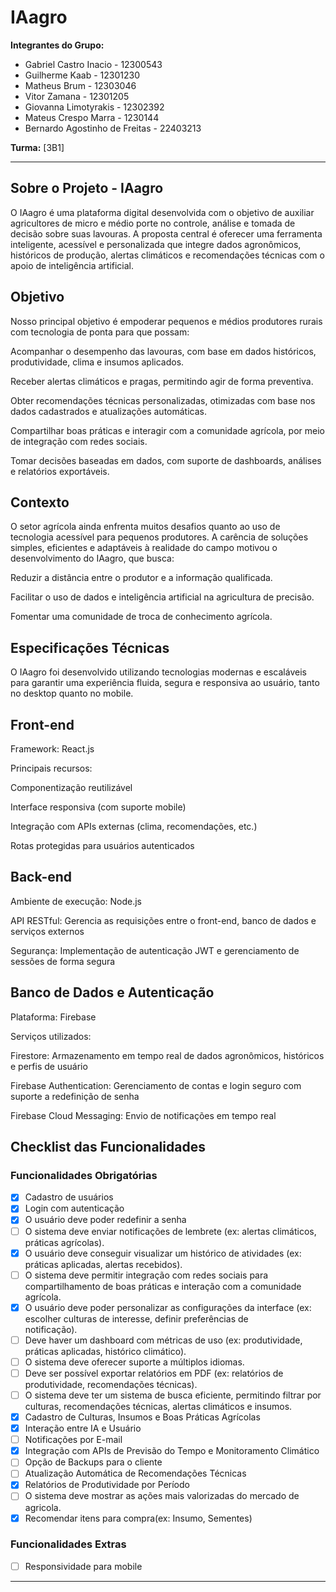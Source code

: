 # IAagro

**Integrantes do Grupo:**
- Gabriel Castro Inacio - 12300543
- Guilherme Kaab - 12301230
- Matheus Brum - 12303046
- Vitor Zamana - 12301205
- Giovanna Limotyrakis - 12302392
- Mateus Crespo Marra - 1230144
- Bernardo Agostinho de Freitas - 22403213

**Turma:** [3B1] 

---
## Sobre o Projeto - IAagro
O IAagro é uma plataforma digital desenvolvida com o objetivo de auxiliar agricultores de micro e médio porte no controle, análise e tomada de decisão sobre suas lavouras. A proposta central é oferecer uma ferramenta inteligente, acessível e personalizada que integre dados agronômicos, históricos de produção, alertas climáticos e recomendações técnicas com o apoio de inteligência artificial.

## Objetivo
Nosso principal objetivo é empoderar pequenos e médios produtores rurais com tecnologia de ponta para que possam:

Acompanhar o desempenho das lavouras, com base em dados históricos, produtividade, clima e insumos aplicados.

Receber alertas climáticos e pragas, permitindo agir de forma preventiva.

Obter recomendações técnicas personalizadas, otimizadas com base nos dados cadastrados e atualizações automáticas.

Compartilhar boas práticas e interagir com a comunidade agrícola, por meio de integração com redes sociais.

Tomar decisões baseadas em dados, com suporte de dashboards, análises e relatórios exportáveis.

## Contexto
O setor agrícola ainda enfrenta muitos desafios quanto ao uso de tecnologia acessível para pequenos produtores. A carência de soluções simples, eficientes e adaptáveis à realidade do campo motivou o desenvolvimento do IAagro, que busca:

Reduzir a distância entre o produtor e a informação qualificada.

Facilitar o uso de dados e inteligência artificial na agricultura de precisão.

Fomentar uma comunidade de troca de conhecimento agrícola.

## Especificações Técnicas
O IAagro foi desenvolvido utilizando tecnologias modernas e escaláveis para garantir uma experiência fluida, segura e responsiva ao usuário, tanto no desktop quanto no mobile.

## Front-end
Framework: React.js

Principais recursos:

Componentização reutilizável

Interface responsiva (com suporte mobile)

Integração com APIs externas (clima, recomendações, etc.)

Rotas protegidas para usuários autenticados

## Back-end
Ambiente de execução: Node.js

API RESTful: Gerencia as requisições entre o front-end, banco de dados e serviços externos

Segurança: Implementação de autenticação JWT e gerenciamento de sessões de forma segura

## Banco de Dados e Autenticação
Plataforma: Firebase

Serviços utilizados:

Firestore: Armazenamento em tempo real de dados agronômicos, históricos e perfis de usuário

Firebase Authentication: Gerenciamento de contas e login seguro com suporte a redefinição de senha

Firebase Cloud Messaging: Envio de notificações em tempo real

## Checklist das Funcionalidades

### Funcionalidades Obrigatórias
- [x] Cadastro de usuários
- [x] Login com autenticação
- [x] O usuário deve poder redefinir a senha
- [ ] O sistema deve enviar notificações de lembrete (ex: alertas climáticos, práticas agrícolas).
- [x] O usuário deve conseguir visualizar um histórico de atividades (ex: práticas aplicadas, alertas recebidos).
- [ ] O sistema deve permitir integração com redes sociais para compartilhamento de boas práticas e interação com a comunidade     
      agrícola.
- [x] O usuário deve poder personalizar as configurações da interface (ex: escolher culturas de interesse, definir preferências de     
      notificação).
- [ ] Deve haver um dashboard com métricas de uso (ex: produtividade, práticas aplicadas, histórico climático).
- [ ] O sistema deve oferecer suporte a múltiplos idiomas.
- [ ] Deve ser possível exportar relatórios em PDF (ex: relatórios de produtividade, recomendações técnicas).
- [ ] O sistema deve ter um sistema de busca eficiente, permitindo filtrar por culturas, recomendações técnicas, alertas climáticos e 
      insumos.
- [x] Cadastro de Culturas, Insumos e Boas Práticas Agrícolas
- [x]  Interação entre IA e Usuário
- [ ]  Notificações por E-mail
- [x]  Integração com APIs de Previsão do Tempo e Monitoramento Climático
- [ ]  Opção de Backups para o cliente
- [ ]  Atualização Automática de Recomendações Técnicas
- [x]  Relatórios de Produtividade por Período
- [ ]  O sistema deve mostrar as ações mais valorizadas do mercado de agricola.
- [x]  Recomendar itens para compra(ex: Insumo, Sementes)
### Funcionalidades Extras

- [ ] Responsividade para mobile

---
